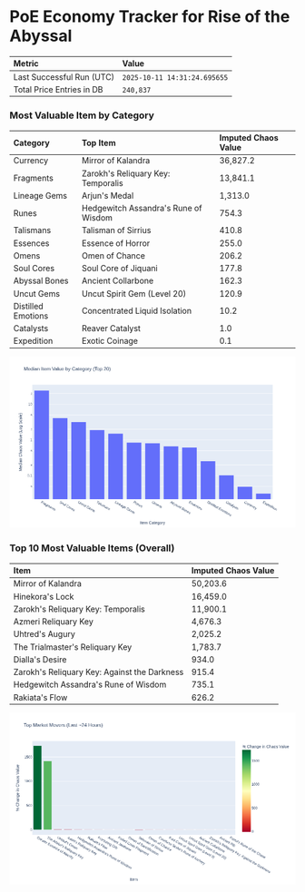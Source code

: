 # PoE Economy Tracker for Rise of the Abyssal

<!-- START_MAINTENANCE -->
| Metric | Value |
|:---|:---|
| Last Successful Run (UTC) | `2025-10-11 14:31:24.695655` |
| Total Price Entries in DB | `240,837` |

<!-- END_MAINTENANCE -->

<!-- START_DATAFRAME_DEBUG -->
<!-- END_DATAFRAME_DEBUG -->

<!-- START_CATEGORY_ANALYSIS -->
### Most Valuable Item by Category
| Category | Top Item | Imputed Chaos Value |
| :--- | :--- | :--- |
| Currency | Mirror of Kalandra | 36,827.2 |
| Fragments | Zarokh's Reliquary Key: Temporalis | 13,841.1 |
| Lineage Gems | Arjun's Medal | 1,313.0 |
| Runes | Hedgewitch Assandra's Rune of Wisdom | 754.3 |
| Talismans | Talisman of Sirrius | 410.8 |
| Essences | Essence of Horror | 255.0 |
| Omens | Omen of Chance | 206.2 |
| Soul Cores | Soul Core of Jiquani | 177.8 |
| Abyssal Bones | Ancient Collarbone | 162.3 |
| Uncut Gems | Uncut Spirit Gem (Level 20) | 120.9 |
| Distilled Emotions | Concentrated Liquid Isolation | 10.2 |
| Catalysts | Reaver Catalyst | 1.0 |
| Expedition | Exotic Coinage | 0.1 |


![Category Analysis Chart](charts/category_analysis.png)
<!-- END_ANALYSIS -->

<!-- START_ANALYSIS -->
### Top 10 Most Valuable Items (Overall)
| Item | Imputed Chaos Value |
| :--- | :--- |
| Mirror of Kalandra | 50,203.6 |
| Hinekora's Lock | 16,459.0 |
| Zarokh's Reliquary Key: Temporalis | 11,900.1 |
| Azmeri Reliquary Key | 4,676.3 |
| Uhtred's Augury | 2,025.2 |
| The Trialmaster's Reliquary Key | 1,783.7 |
| Dialla's Desire | 934.0 |
| Zarokh's Reliquary Key: Against the Darkness | 915.4 |
| Hedgewitch Assandra's Rune of Wisdom | 735.1 |
| Rakiata's Flow | 626.2 |


![Market Movers Chart](charts/market_movers.png)
<!-- END_ANALYSIS -->
